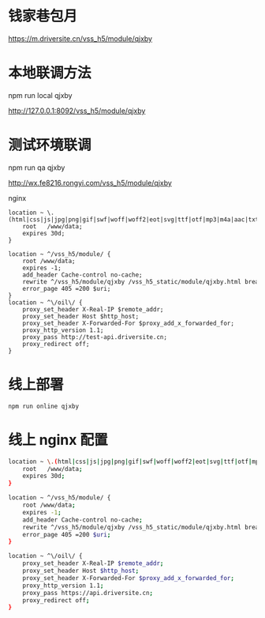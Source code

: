 # 钱家巷包月

https://m.driversite.cn/vss_h5/module/qjxby


# 本地联调方法

npm run local qjxby

http://127.0.0.1:8092/vss_h5/module/qjxby

# 测试环境联调

npm run qa qjxby

http://wx.fe8216.rongyi.com/vss_h5/module/qjxby

nginx
```
location ~ \.(html|css|js|jpg|png|gif|swf|woff|woff2|eot|svg|ttf|otf|mp3|m4a|aac|txt)$ {
    root   /www/data;
    expires 30d;
}
    
location ~ ^/vss_h5/module/ {
    root /www/data;
    expires -1;
    add_header Cache-control no-cache;
    rewrite ^/vss_h5/module/qjxby /vss_h5_static/module/qjxby.html break;
    error_page 405 =200 $uri;
}
location ~ ^\/oil\/ {
    proxy_set_header X-Real-IP $remote_addr;
    proxy_set_header Host $http_host;
    proxy_set_header X-Forwarded-For $proxy_add_x_forwarded_for;
    proxy_http_version 1.1;
    proxy_pass http://test-api.driversite.cn;
    proxy_redirect off;
}
```

# 线上部署
```
npm run online qjxby
```

# 线上 nginx 配置

``` bash
location ~ \.(html|css|js|jpg|png|gif|swf|woff|woff2|eot|svg|ttf|otf|mp3|m4a|aac|txt)$ {
    root   /www/data;
    expires 30d;
}

location ~ ^/vss_h5/module/ {
    root /www/data;
    expires -1;
    add_header Cache-control no-cache;
    rewrite ^/vss_h5/module/qjxby /vss_h5_static/module/qjxby.html break;
    error_page 405 =200 $uri;
}

location ~ ^\/oil\/ {
    proxy_set_header X-Real-IP $remote_addr;
    proxy_set_header Host $http_host;
    proxy_set_header X-Forwarded-For $proxy_add_x_forwarded_for;
    proxy_http_version 1.1;
    proxy_pass https://api.driversite.cn;
    proxy_redirect off;
}
```
